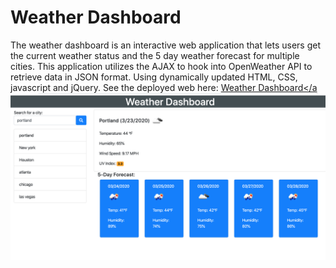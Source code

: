 # Weather Dashboard

The weather dashboard is an interactive web application that lets users get the current weather status and the 5 day weather forecast for multiple cities. This application utilizes the AJAX to hook into OpenWeather API to retrieve data in JSON format. Using dynamically updated HTML, CSS, javascript and jQuery. See the deployed web here: <a href="https://bikramshankhar.github.io/Weather-Dashborad/">Weather Dashboard</a
<img src="screenshot.png"> 